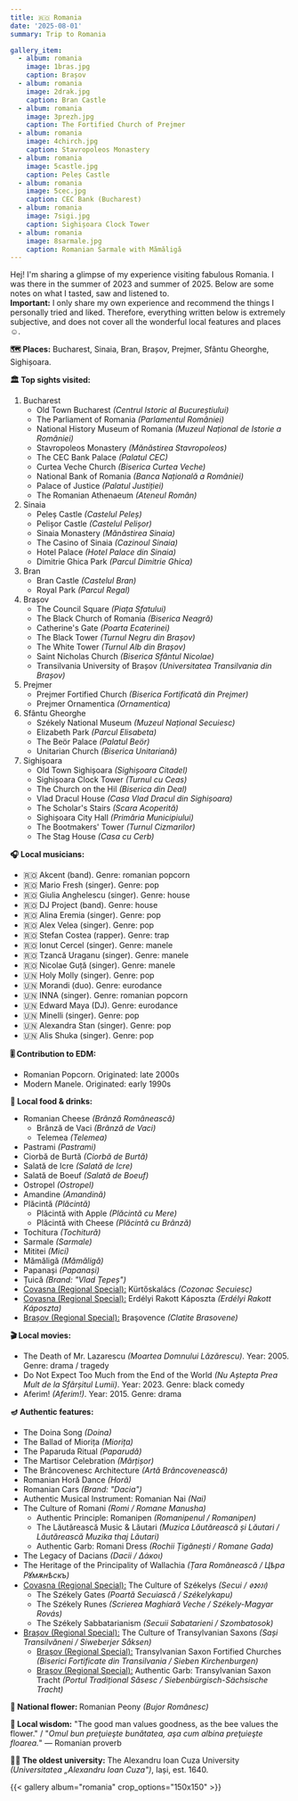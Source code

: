 ```yaml
---
title: 🇷🇴 Romania
date: '2025-08-01'
summary: Trip to Romania

gallery_item:
  - album: romania
    image: 1bras.jpg
    caption: Brașov
  - album: romania
    image: 2drak.jpg
    caption: Bran Castle
  - album: romania
    image: 3prezh.jpg
    caption: The Fortified Church of Prejmer
  - album: romania
    image: 4chirch.jpg
    caption: Stavropoleos Monastery
  - album: romania
    image: 5castle.jpg
    caption: Peleș Castle
  - album: romania
    image: 5cec.jpg
    caption: CEC Bank (Bucharest)
  - album: romania
    image: 7sigi.jpg
    caption: Sighișoara Clock Tower
  - album: romania
    image: 8sarmale.jpg
    caption: Romanian Sarmale with Mămăligă
---
```

Hej! I'm sharing a glimpse of my experience visiting fabulous Romania. I was there in the summer of 2023 and summer of 2025. Below are some notes on what I tasted, saw and listened to.<br>
<b>Important:</b> I only share my own experience and recommend the things I personally tried and liked. Therefore, everything written below is extremely subjective, and does not cover all the wonderful local features and places ☺️.

<b>🗺 Places:</b> Bucharest, Sinaia, Bran, Brașov, Prejmer, Sfântu Gheorghe, Sighișoara. <br>

<b>🏛 Top sights visited: </b>
1. Bucharest
    - Old Town Bucharest <i>(Centrul Istoric al Bucureștiului)</i>
    - The Parliament of Romania <i>(Parlamentul României)</i>
    - National History Museum of Romania <i>(Muzeul Național de Istorie a României)</i>
    - Stavropoleos Monastery <i>(Mănăstirea Stavropoleos)</i>
    - The CEC Bank Palace <i>(Palatul CEC)</i>
    - Curtea Veche Church <i>(Biserica Curtea Veche)</i>
    - National Bank of Romania <i>(Banca Națională a României)</i>
    - Palace of Justice <i>(Palatul Justiției)</i>
    - The Romanian Athenaeum <i>(Ateneul Român)</i>
2. Sinaia
    - Peleș Castle <i>(Castelul Peleș)</i>
    - Pelișor Castle <i>(Castelul Pelișor)</i>
    - Sinaia Monastery <i>(Mănăstirea Sinaia)</i>
    - The Casino of Sinaia <i>(Cazinoul Sinaia)</i>
    - Hotel Palace <i>(Hotel Palace din Sinaia)</i>
    - Dimitrie Ghica Park <i>(Parcul Dimitrie Ghica)</i>
3. Bran
    - Bran Castle <i>(Castelul Bran)</i>
    - Royal Park <i>(Parcul Regal)</i>
4. Brașov
    - The Council Square <i>(Piața Sfatului)</i>
    - The Black Church of Romania <i>(Biserica Neagră)</i>
    - Catherine's Gate <i>(Poarta Ecaterinei)</i>
    - The Black Tower <i>(Turnul Negru din Brașov)</i>
    - The White Tower <i>(Turnul Alb din Brașov)</i>
    - Saint Nicholas Church <i>(Biserica Sfântul Nicolae)</i>
    - Transilvania University of Brașov <i>(Universitatea Transilvania din Brașov)</i>
5. Prejmer
    - Prejmer Fortified Church <i>(Biserica Fortificată din Prejmer)</i>
    - Prejmer Ornamentica <i>(Ornamentica)</i>
6. Sfântu Gheorghe
    - Székely National Museum <i>(Muzeul Național Secuiesc)</i>
    - Elizabeth Park <i>(Parcul Elisabeta)</i>
    - The Beör Palace <i>(Palatul Beör)</i>
    - Unitarian Church <i>(Biserica Unitariană)</i>
7. Sighișoara
    - Old Town Sighișoara <i>(Sighișoara Citadel)</i>
    - Sighișoara Clock Tower <i>(Turnul cu Ceas)</i>
    - The Church on the Hil <i>(Biserica din Deal)</i>
    - Vlad Dracul House <i>(Casa Vlad Dracul din Sighișoara)</i>
    - The Scholar's Stairs <i>(Scara Acoperită)</i>
    - Sighișoara City Hall <i>(Primăria Municipiului)</i>
    - The Bootmakers' Tower <i>(Turnul Cizmarilor)</i>
    - The Stag House <i>(Casa cu Cerb)</i>


<b>🎧 Local musicians: </b>
- 🇷🇴 Akcent (band). Genre: romanian popcorn
- 🇷🇴 Mario Fresh (singer). Genre: pop
- 🇷🇴 Giulia Anghelescu (singer). Genre: house
- 🇷🇴 DJ Project (band). Genre: house
- 🇷🇴 Alina Eremia (singer). Genre: pop
- 🇷🇴 Alex Velea (singer). Genre: pop
- 🇷🇴 Stefan Costea (rapper). Genre: trap
- 🇷🇴 Ionut Cercel (singer). Genre: manele
- 🇷🇴 Tzancă Uraganu (singer). Genre: manele
- 🇷🇴 Nicolae Guță (singer). Genre: manele
- 🇺🇳 Holy Molly (singer). Genre: pop
- 🇺🇳 Morandi (duo). Genre: eurodance
- 🇺🇳 INNA (singer). Genre: romanian popcorn
- 🇺🇳 Edward Maya (DJ). Genre: eurodance
- 🇺🇳 Minelli (singer). Genre: pop
- 🇺🇳 Alexandra Stan (singer). Genre: pop
- 🇺🇳 Alis Shuka (singer). Genre: pop

<b>🎚️ Contribution to EDM: </b>
- Romanian Popcorn. Originated: late 2000s
- Modern Manele. Originated: early 1990s


<b>🥘 Local food & drinks: </b>
- Romanian Cheese <i>(Brânză Românească)</i>
  - Brânză de Vaci <i>(Brânză de Vaci)</i>
  - Telemea <i>(Telemea)</i>
- Pastrami <i>(Pastrami)</i>
- Ciorbă de Burtă <i>(Ciorbă de Burtă)</i>
- Salată de Icre <i>(Salată de Icre)</i>
- Salată de Boeuf <i>(Salată de Boeuf)</i>
- Ostropel <i>(Ostropel)</i>
- Amandine <i>(Amandină)</i>
- Plăcintă <i>(Plăcintă)</i>
  - Plăcintă with Apple <i>(Plăcintă cu Mere)</i>
  - Plăcintă with Cheese <i>(Plăcintă cu Brânză)</i>
- Tochitura <i>(Tochitură)</i>
- Sarmale <i>(Sarmale)</i>
- Mititei <i>(Mici)</i>
- Mămăligă <i>(Mămăligă)</i>
- Papanași <i>(Papanași)</i>
- Țuică <i>(Brand: "Vlad Țepeș")</i>
- <u>Covasna (Regional Special):</u> Kürtőskalács <i>(Cozonac Secuiesc)</i>
- <u>Covasna (Regional Special):</u> Erdélyi Rakott Káposzta <i>(Erdélyi Rakott Káposzta)</i>
- <u>Brașov (Regional Special):</u> Braşovence <i>(Clatite Brasovene)</i>

<b>🎬 Local movies:</b>
- The Death of Mr. Lazarescu <i>(Moartea Domnului Lăzărescu)</i>. Year: 2005. Genre: drama / tragedy
- Do Not Expect Too Much from the End of the World <i>(Nu Aștepta Prea Mult de la Sfârșitul Lumii)</i>. Year: 2023. Genre: black comedy
- Aferim! <i>(Aferim!)</i>. Year: 2015. Genre: drama


<b>🪔 Authentic features:</b>
- The Doina Song <i>(Doina)</i>
- The Ballad of Miorița <i>(Miorița)</i>
- The Paparuda Ritual <i>(Paparudă)</i> 
- The Martisor Celebration <i>(Mărțișor)</i> 
- The Brâncovenesc Architecture <i>(Artă Brâncovenească)</i> 
- Romanian Horă Dance <i>(Horă)</i>
- Romanian Cars <i>(Brand: "Dacia")</i>
- Authentic Musical Instrument: Romanian Nai <i>(Nai)</i> 
- The Culture of Romani <i>(Romi / Romane Manusha)</i>
  - Authentic Principle: Romanipen <i>(Romanipenul / Romanipen)</i>
  - The Lăutărească Music & Lăutari <i>(Muzica Lăutărească și Lăutari / Lăutărească Muzika thaj Lăutari)</i> 
  - Authentic Garb: Romani Dress <i>(Rochii Țigănești / Romane Gada)</i> 
- The Legacy of Dacians <i>(Dacii / Δάκοι)</i>
- The Heritage of the Principality of Wallachia <i>(Țara Românească / Цѣра Рꙋмѫнѣскъ)</i>
- <u>Covasna (Regional Special):</u> The Culture of Székelys <i>(Secui / 𐳥𐳋𐳓𐳉𐳗)</i>
  - The Székely Gates <i>(Poartă Secuiască / Székelykapu)</i>
  - The Székely Runes <i>(Scrierea Maghiară Veche / Székely-Magyar Rovás)</i>
  - The Székely Sabbatarianism <i>(Secuii Sabatarieni / Szombatosok)</i>
- <u>Brașov (Regional Special):</u> The Culture of Transylvanian Saxons <i>(Sași Transilvăneni / Siweberjer Såksen)</i>
  - <u>Brașov (Regional Special):</u> Transylvanian Saxon Fortified Churches <i>(Biserici Fortificate din Transilvania / Sieben Kirchenburgen)</i>
  - <u>Brașov (Regional Special):</u> Authentic Garb: Transylvanian Saxon Tracht <i>(Portul Tradițional Săsesc / Siebenbürgisch-Sächsische Tracht)</i>



<b>💐 National flower: </b> Romanian Peony <i>(Bujor Românesc)</i>


<b>🦉 Local wisdom:</b> "The good man values goodness, as the bee values the flower." / "<i>Omul bun preţuieşte bunătatea, aşa cum albina preţuieşte floarea.</i>" — Romanian proverb


<b>👨‍🎓 The oldest university:</b> The Alexandru Ioan Cuza University <i>(Universitatea „Alexandru Ioan Cuza")</i>, Iași, est. 1640. 


{{< gallery album="romania" crop_options="150x150" >}}
   